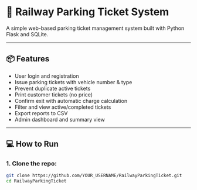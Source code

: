 # 🚉 Railway Parking Ticket System

A simple web-based parking ticket management system built with Python Flask and SQLite.

---

## 📦 Features

- User login and registration
- Issue parking tickets with vehicle number & type
- Prevent duplicate active tickets
- Print customer tickets (no price)
- Confirm exit with automatic charge calculation
- Filter and view active/completed tickets
- Export reports to CSV
- Admin dashboard and summary view

---

## 💻 How to Run

### 1. Clone the repo:

```bash
git clone https://github.com/YOUR_USERNAME/RailwayParkingTicket.git
cd RailwayParkingTicket
